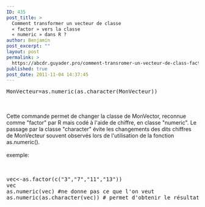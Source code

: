 ```yaml
---
ID: 435
post_title: >
  Comment transformer un vecteur de classe
  « factor » vers la classe
  « numeric » dans R ?
author: Benjamin
post_excerpt: ""
layout: post
permalink: >
  https://abcdr.guyader.pro/comment-transromer-un-vecteur-de-class-factor-vers-la-class-numeric-dans-r/
published: true
post_date: 2011-11-04 14:37:45
---
```

 <pre lang='rsplus'>MonVecteur=as.numeric(as.character(MonVecteur))</pre> <br /><br />Cette commande permet de changer la classe de MonVector, reconnue comme "factor" par R mais codé à l'aide de chiffre, en classe "numeric". Le passage par la classe "character" évite les changements des dits chiffres de MonVecteur souvent observés lors de l'utilisation de la fonction as.numeric().<br /><br />exemple:<br /><br />  <pre lang='rsplus'><br />vec&lt;-as.factor(c("3","7","11","13")) <br />vec<br />as.numeric(vec) #ne donne pas ce que l'on veut<br />as.numeric(as.character(vec)) # permet d'obtenir le résultat voulu.<br /> </pre> <br /><br />